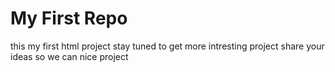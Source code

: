 # My First Repo
this my first html project
stay tuned to get more intresting project
share your ideas so we can nice project
